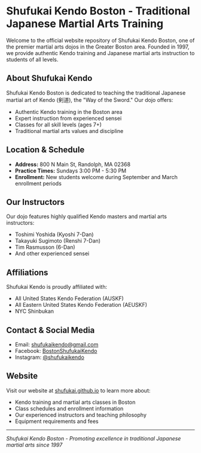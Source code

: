 # Shufukai Kendo Boston - Traditional Japanese Martial Arts Training

Welcome to the official website repository of Shufukai Kendo Boston, one of the premier martial arts dojos in the Greater Boston area. Founded in 1997, we provide authentic Kendo training and Japanese martial arts instruction to students of all levels.

## About Shufukai Kendo

Shufukai Kendo Boston is dedicated to teaching the traditional Japanese martial art of Kendo (剣道), the "Way of the Sword." Our dojo offers:

- Authentic Kendo training in the Boston area
- Expert instruction from experienced sensei
- Classes for all skill levels (ages 7+)
- Traditional martial arts values and discipline

## Location & Schedule

- **Address:** 800 N Main St, Randolph, MA 02368
- **Practice Times:** Sundays 3:00 PM - 5:30 PM
- **Enrollment:** New students welcome during September and March enrollment periods

## Our Instructors

Our dojo features highly qualified Kendo masters and martial arts instructors:

- Toshimi Yoshida (Kyoshi 7-Dan)
- Takayuki Sugimoto (Renshi 7-Dan)
- Tim Rasmusson (6-Dan)
- And other experienced sensei

## Affiliations

Shufukai Kendo is proudly affiliated with:
- All United States Kendo Federation (AUSKF)
- All Eastern United States Kendo Federation (AEUSKF)
- NYC Shinbukan

## Contact & Social Media

- Email: shufukaikendo@gmail.com
- Facebook: [BostonShufukaiKendo](https://www.facebook.com/BostonShufukaiKendo)
- Instagram: [@shufukaikendo](https://www.instagram.com/shufukaikendo)

## Website

Visit our website at [shufukai.github.io](https://shufukai.github.io) to learn more about:
- Kendo training and martial arts classes in Boston
- Class schedules and enrollment information
- Our experienced instructors and teaching philosophy
- Equipment requirements and fees

---

*Shufukai Kendo Boston - Promoting excellence in traditional Japanese martial arts since 1997*
